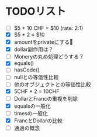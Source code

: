 # TODOリスト
+ [ ] $5 + 10 CHF = $10 (rate: 2:1)
+ [x] $5 * 2 = $10
+ [x] amountをprivateにする
+ [x] dollar副作用は？
+ [ ] Moneryの丸め処理どうする？
+ [x] equals()
+ [ ] hasCode()
+ [ ] nullとの等価性比較
+ [ ] 他のオブジェクトとの等価性比較
+ [x] 5CHF * 2 = 10CHF
+ [ ] DollarとFrancの重複を削除
+ [x] equalsの一般化
+ [ ] timesの一般化
+ [x] FrancとDollarの比較
+ [ ] 通過の概念